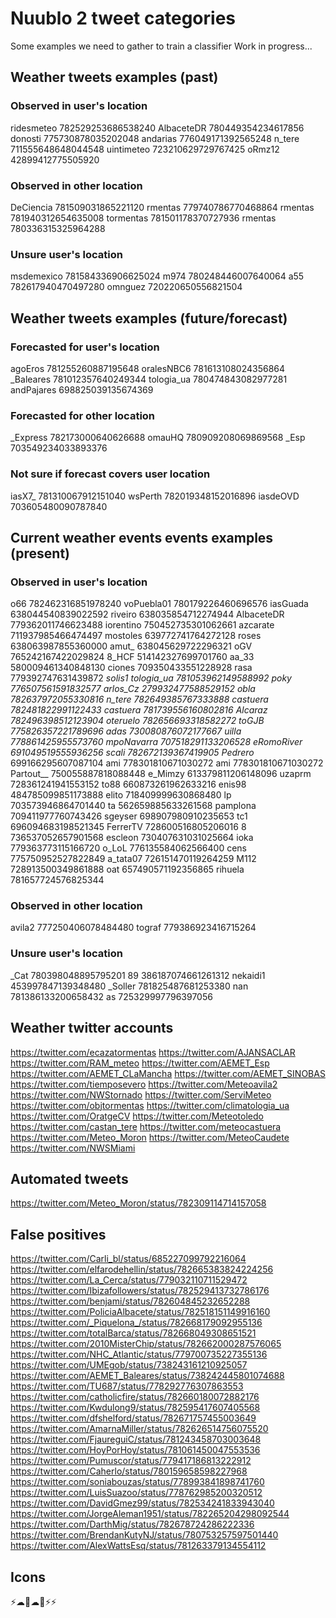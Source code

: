 # Nuublo 2 tweet categories

Some examples we need to gather to train a classifier
Work in progress...

## Weather tweets examples (past)

### Observed in user's location
ridesmeteo                                          782529253686538240
AlbaceteDR                                          780449354234617856
donosti                                             775730878035202048
andarias                                            776049171392565248
n_tere                                              711555648648044548
uintimeteo                                          723210629729767425
oRmz12                                              42899412775505920


### Observed in other location
DeCiencia                                           781509031865221120
rmentas                                             779740786770468864
rmentas                                             781940312654635008
tormentas                                           781501178370727936
rmentas                                             780336315325964288

### Unsure user's location
msdemexico                                          781584336906625024
m974                                                780248446007640064
a55                                                 782617940470497280
omnguez                                             720220650556821504


## Weather tweets examples (future/forecast) 

### Forecasted for user's location
agoEros                                             781255260887195648
oralesNBC6                                          781613108024356864
_Baleares                                           781012357640249344
tologia_ua                                          780474843082977281
andPajares                                          698825039135674369

### Forecasted for other location
_Express                                        782173000640626688
omauHQ                                          780909208069869568
_Esp                                            703549234033893376


### Not sure if forecast covers user location
iasX7_                                          781310067912151040
wsPerth                                         782019348152016896
iasdeOVD                                        703605480090787840





## Current weather events events examples (present)

### Observed in user's location
o66                                             782462316851978240
voPuebla01                                      780179226460696576
iasGuada                                        638044540839022592
riveiro                                         638035854712274944
AlbaceteDR                                      779362011746623488
iorentino                                       750452735301062661
azcarate                                        711937985466474497
mostoles                                        639772741764272128
roses                                           638063987855360000
amut_                                           638045629722296321
oGV                                             765242167422029824
8_HCF                                           514142327699701760
aa_33                                           580009461340848130
ciones                                          709350433551228928
rasa                                            779392747631439872
_solis1
tologia_ua                                      781053962149588992
poky                                        776507561591832577
arlos_Cz                                        279932477588529152
obla                                        782637972055330816
n_tere                                          782649385767333888
castuera                                        782481822991122433
castuera                                        781739556160802816
Alcaraz                                         782496398512123904
oteruelo                                        782656693318582272
toGJB                                           775826357221789696
adas                                            730080876072177667
uilla                                           778861425955573760
mpoNavarra                                      707518291133206528
eRomoRiver                                      691049519555936256
scali                                           782672139367419905
Pedrero_                                        699166295607087104
ami                                             778301810671030272
ami                                             778301810671030272
Partout__                                       750055887818088448
e_Mimzy                                         613379811206148096
uzaprm                                          728361241941553152
to88                                            660873261962633216
enis98                                          484785099851173888
elito                                           718409999630868480
lp                                              703573946864701440
ta                                              562659885633261568
pamplona                                        709411977760743426
sgeyser                                         698907980910235653
tc1                                             696094683198521345
FerrerTV                                        728600516805206016
8                                               736537052657901568
escleon                                         730407631031025664
ioka                                            779363773115166720
o_LoL                                           776135584062566400
cens                                            775750952527822849
a_tata07                                        726151470119264259
M112                                            728913500349861888
oat                                             657490571192356865
rihuela                                         781657724576825344

### Observed in other location

avila2                                          777250406078484480
tograf                                          779386923416715264

### Unsure user's location
_Cat                                        780398048895795201
89                                          386187074661261312
nekaidi1                                    453997847139348480
_Soller                                     781825487681253380
nan                                         781386133200658432
as                                          725329997796397056






## Weather twitter accounts

https://twitter.com/ecazatormentas
https://twitter.com/AJANSACLAR
https://twitter.com/RAM_meteo
https://twitter.com/AEMET_Esp
https://twitter.com/AEMET_CLaMancha
https://twitter.com/AEMET_SINOBAS
https://twitter.com/tiemposevero
https://twitter.com/Meteoavila2
https://twitter.com/NWStornado
https://twitter.com/ServiMeteo
https://twitter.com/objtormentas
https://twitter.com/climatologia_ua
https://twitter.com/OratgeCV
https://twitter.com/Meteotoledo
https://twitter.com/castan_tere
https://twitter.com/meteocastuera
https://twitter.com/Meteo_Moron
https://twitter.com/MeteoCaudete
https://twitter.com/NWSMiami



## Automated tweets
https://twitter.com/Meteo_Moron/status/782309114714157058



## False positives
https://twitter.com/Carli_bl/status/685227099792216064
https://twitter.com/elfarodehellin/status/782665383824224256
https://twitter.com/La_Cerca/status/779032110711529472
https://twitter.com/Ibizafollowers/status/782529413732786176
https://twitter.com/benjami/status/782604845232652288
https://twitter.com/PoliciaAlbacete/status/782518151149916160
https://twitter.com/_Piquelona_/status/782668179092955136
https://twitter.com/totalBarca/status/782668049308651521
https://twitter.com/2010MisterChip/status/782662000287576065
https://twitter.com/NHC_Atlantic/status/779700735227355136
https://twitter.com/UMEgob/status/738243161210925057
https://twitter.com/AEMET_Baleares/status/738242445801074688
https://twitter.com/TU687/status/778292776307863553
https://twitter.com/catholicfire/status/782660180072882176
https://twitter.com/Kwdulong9/status/782595417607405568
https://twitter.com/dfshelford/status/782671757455003649
https://twitter.com/AmarnaMiller/status/782626514756075520
https://twitter.com/FjaureguiC/status/781243458703003648
https://twitter.com/HoyPorHoy/status/781061450047553536
https://twitter.com/Pumuscor/status/779417186813222912
https://twitter.com/Caherlo/status/780159658598227968
https://twitter.com/soniabouzas/status/778993841898741760
https://twitter.com/LuisSuazoo/status/778762985200320512
https://twitter.com/DavidGmez99/status/782534241833943040
https://twitter.com/JorgeAleman1951/status/782265204298092544
https://twitter.com/DarthMig/status/782678724286222336
https://twitter.com/BrendanKutyNJ/status/780753257597501440
https://twitter.com/AlexWattsEsq/status/781263379134554112

## Icons
⚡☁🌂☁🌙⚡⚡